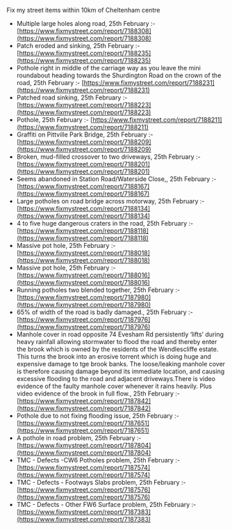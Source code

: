 Fix my street items within 10km of Cheltenham centre

<!-- fix_marker starts -->

- Multiple large holes along road, 25th February :- [https://www.fixmystreet.com/report/7188308](https://www.fixmystreet.com/report/7188308)
- Patch eroded and sinking, 25th February :- [https://www.fixmystreet.com/report/7188235](https://www.fixmystreet.com/report/7188235)
- Pothole right in middle of the carriage way as you leave the mini roundabout heading towards the Shurdington Road on the crown of the road, 25th February :- [https://www.fixmystreet.com/report/7188231](https://www.fixmystreet.com/report/7188231)
- Patched road sinking, 25th February :- [https://www.fixmystreet.com/report/7188223](https://www.fixmystreet.com/report/7188223)
- Pothole, 25th February :- [https://www.fixmystreet.com/report/7188211](https://www.fixmystreet.com/report/7188211)
- Graffiti on Pittville Park Bridge, 25th February :- [https://www.fixmystreet.com/report/7188209](https://www.fixmystreet.com/report/7188209)
- Broken, mud-filled crossover to two driveways, 25th February :- [https://www.fixmystreet.com/report/7188201](https://www.fixmystreet.com/report/7188201)
- Seems abandoned in Station Road/Waterside Close,, 25th February :- [https://www.fixmystreet.com/report/7188167](https://www.fixmystreet.com/report/7188167)
- Large potholes on road bridge across motorway, 25th February :- [https://www.fixmystreet.com/report/7188134](https://www.fixmystreet.com/report/7188134)
- 4 to five huge dangerous craters in the road, 25th February :- [https://www.fixmystreet.com/report/7188118](https://www.fixmystreet.com/report/7188118)
- Massive pot hole, 25th February :- [https://www.fixmystreet.com/report/7188018](https://www.fixmystreet.com/report/7188018)
- Massive pot hole, 25th February :- [https://www.fixmystreet.com/report/7188016](https://www.fixmystreet.com/report/7188016)
- Running potholes two blended together, 25th February :- [https://www.fixmystreet.com/report/7187980](https://www.fixmystreet.com/report/7187980)
- 65% of width of the road is badly damaged., 25th February :- [https://www.fixmystreet.com/report/7187976](https://www.fixmystreet.com/report/7187976)
- Manhole cover in road opposite 74 Evesham Rd persistently ‘lifts’ during heavy rainfall allowing stormwater to flood the road and thereby enter the brook which is owned by the residents of the Wendlescliffe estate. This turns the brook into an erosive torrent which is doing huge and expensive damage to tge brook banks. The loose/leaking manhole cover is therefore causing damage beyond its immediate location, and causing excessive flooding to the road and adjacent driveways.There is video evidence of the faulty manhole cover whenever it rains heavily. Plus video evidence of the brook in full flow., 25th February :- [https://www.fixmystreet.com/report/7187842](https://www.fixmystreet.com/report/7187842)
- Pothole due to not fixing flooding issue, 25th February :- [https://www.fixmystreet.com/report/7187651](https://www.fixmystreet.com/report/7187651)
- A pothole in road problem, 25th February :- [https://www.fixmystreet.com/report/7187804](https://www.fixmystreet.com/report/7187804)
- TMC - Defects -CW6 Potholes  problem, 25th February :- [https://www.fixmystreet.com/report/7187574](https://www.fixmystreet.com/report/7187574)
- TMC - Defects - Footways Slabs problem, 25th February :- [https://www.fixmystreet.com/report/7187576](https://www.fixmystreet.com/report/7187576)
- TMC - Defects - Other FW6  Surface problem, 25th February :- [https://www.fixmystreet.com/report/7187383](https://www.fixmystreet.com/report/7187383)

<!-- fix_marker ends -->